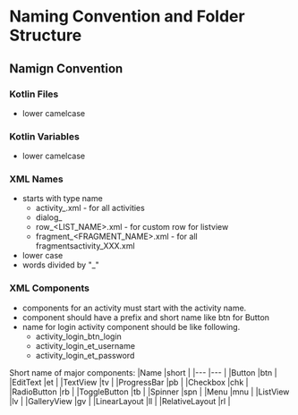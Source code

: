 # Naming Convention and Folder Structure

## Namign Convention
### Kotlin Files
- lower camelcase

### Kotlin Variables
- lower camelcase

### XML Names
- starts with type name
    - activity_<ACTIVITY NAME>.xml - for all activities
    - dialog_<DIALOG NAME>.xml - for all custom dialogs
    - row_<LIST_NAME>.xml - for custom row for listview
    - fragment_<FRAGMENT_NAME>.xml - for all fragmentsactivity_XXX.xml
- lower case
- words divided by "_"

### XML Components
- components for an activity must start with the activity name.
- component should have a prefix and short name like btn for Button
- name for login activity component should be like following.
    - activity_login_btn_login
    - activity_login_et_username
    - activity_login_et_password
    
Short name of major components:
|Name           |short  |
|---            |---    |
|Button         |btn    |
|EditText       |et     |
|TextView       |tv     |
|ProgressBar    |pb     |
|Checkbox       |chk    |
|RadioButton    |rb     |
|ToggleButton   |tb     |
|Spinner        |spn    |
|Menu           |mnu    |
|ListView       |lv     |
|GalleryView    |gv     |
|LinearLayout   |ll     |
|RelativeLayout |rl     |

